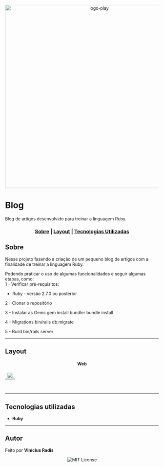 <p align="center"> <img src="https://palavramagica.com/wp-content/uploads/2020/04/foto-blog.jpg" alt="logo-play" width="600"> </p>


# Blog
Blog de artigos desenvolvido para treinar a linguagem Ruby.


### <p align="center"> [Sobre](#sobre) | [Layout](#layout) | [Tecnologias Utilizadas](#tecnologias-utilizadas) </p>
  

## Sobre 

Nesse projeto fazendo a criação de um pequeno blog de artigos com a finalidade de treinar a linguagem Ruby.

Podendo praticar o uso de algumas funcionalidades e seguir algumas etapas, como: <br>
1 - Verificar pré-requisitos:
* Ruby - versão 2.7.0 ou posterior

2 - Clonar o repositório

3 - Instalar as Gems
gem install bundler
bundle install

4 - Migrations
bin/rails db:migrate

5 - Build
bin/rails server


---

## Layout




#### <p align="center">Web</p>

<table align="center">
   <tr>
    <td valign="top"><img src="https://media.giphy.com/media/E7okAMUdmHSi93OHVP/giphy.gif"> </td>
    
   </tr>
 </table>
 <br>
 
 


 ---

## Tecnologias utilizadas

- **Ruby**


---

## Autor

  
 Feito  por <b>Vinícius Radis</b></a>



<p align="center"> <img alt="MIT License" src="https://img.shields.io/badge/license-MIT-green"> </p>

